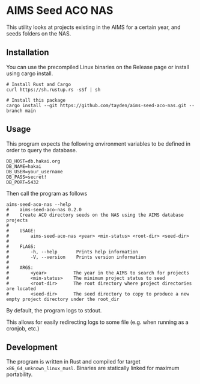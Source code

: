 # AIMS Seed ACO NAS

This utility looks at projects existing in the AIMS for a certain year, and seeds folders on the NAS.

## Installation

You can use the precompiled Linux binaries on the Release page or install using cargo install.

```shell
# Install Rust and Cargo
curl https://sh.rustup.rs -sSf | sh

# Install this package
cargo install --git https://github.com/tayden/aims-seed-aco-nas.git --branch main
```

## Usage

This program expects the following environment variables to be defined in order to query the database.

```dotenv
DB_HOST=db.hakai.org
DB_NAME=hakai
DB_USER=your_username
DB_PASS=secret!
DB_PORT=5432
```

Then call the program as follows

```shell
aims-seed-aco-nas --help
#    aims-seed-aco-nas 0.2.0
#    Create ACO directory seeds on the NAS using the AIMS database projects
#    
#    USAGE:
#        aims-seed-aco-nas <year> <min-status> <root-dir> <seed-dir>
#    
#    FLAGS:
#        -h, --help       Prints help information
#        -V, --version    Prints version information
#    
#    ARGS:
#        <year>          The year in the AIMS to search for projects
#        <min-status>    The minimum project status to seed
#        <root-dir>      The root directory where project directories are located
#        <seed-dir>      The seed directory to copy to produce a new empty project directory under the root_dir
```

By default, the program logs to stdout.

This allows for easily redirecting logs to some file (e.g. when running as a cronjob, etc.)

## Development

The program is written in Rust and compiled for target `x86_64_unknown_linux_musl`. Binaries are statically linked for
maximum portability.